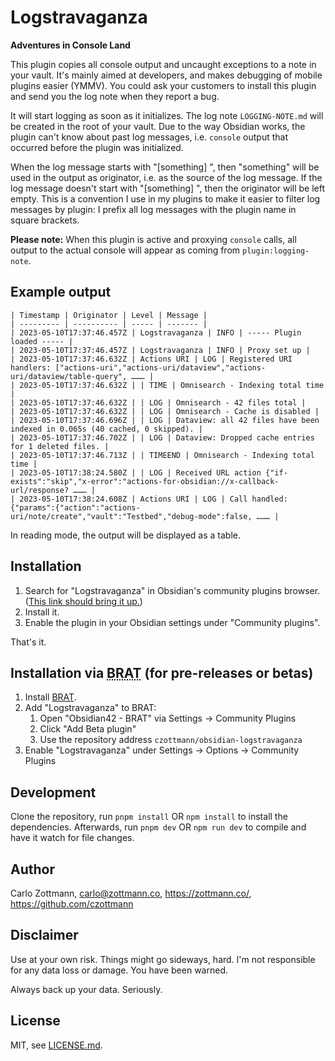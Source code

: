# Logstravaganza
**Adventures in Console Land**

This plugin copies all console output and uncaught exceptions to a note in your vault.  It's mainly aimed at developers, and makes debugging of mobile plugins easier (YMMV). You could ask your customers to install this plugin and send you the log note when they report a bug.

It will start logging as soon as it initializes.  The log note `LOGGING-NOTE.md` will be created in the root of your vault.  Due to the way Obsidian works, the plugin can't know about past log messages, i.e. `console` output that occurred before the plugin was initialized.

When the log message starts with "\[something\] ", then "something" will be used in the output as originator, i.e. as the source of the log message.  If the log message doesn't start with "\[something\] ", then the originator will be left empty. This is a convention I use in my plugins to make it easier to filter log messages by plugin: I prefix all log messages with the plugin name in square brackets.

**Please note:** When this plugin is active and proxying `console` calls, all output to the actual console will appear as coming from `plugin:logging-note`.


## Example output

```
| Timestamp | Originator | Level | Message |
| --------- | ---------- | ----- | ------- |
| 2023-05-10T17:37:46.457Z | Logstravaganza | INFO | ----- Plugin loaded ----- |
| 2023-05-10T17:37:46.457Z | Logstravaganza | INFO | Proxy set up |
| 2023-05-10T17:37:46.632Z | Actions URI | LOG | Registered URI handlers: ["actions-uri","actions-uri/dataview","actions-uri/dataview/table-query", ……… |
| 2023-05-10T17:37:46.632Z | | TIME | Omnisearch - Indexing total time |
| 2023-05-10T17:37:46.632Z | | LOG | Omnisearch - 42 files total |
| 2023-05-10T17:37:46.632Z | | LOG | Omnisearch - Cache is disabled |
| 2023-05-10T17:37:46.696Z | | LOG | Dataview: all 42 files have been indexed in 0.065s (40 cached, 0 skipped). |
| 2023-05-10T17:37:46.702Z | | LOG | Dataview: Dropped cache entries for 1 deleted files. |
| 2023-05-10T17:37:46.713Z | | TIMEEND | Omnisearch - Indexing total time |
| 2023-05-10T17:38:24.580Z | | LOG | Received URL action {"if-exists":"skip","x-error":"actions-for-obsidian://x-callback-url/response? ……… |
| 2023-05-10T17:38:24.608Z | Actions URI | LOG | Call handled: {"params":{"action":"actions-uri/note/create","vault":"Testbed","debug-mode":false, ……… |
```

In reading mode, the output will be displayed as a table.


## Installation

1. Search for "Logstravaganza" in Obsidian's community plugins browser. ([This link should bring it up.](https://obsidian.md/plugins?id=zottmann))
2. Install it.
3. Enable the plugin in your Obsidian settings under "Community plugins".

That's it.


## Installation via <abbr title="Beta Reviewers Auto-update Tester">BRAT</abbr> (for pre-releases or betas)

1. Install [BRAT](https://github.com/TfTHacker/obsidian42-brat).
2. Add "Logstravaganza" to BRAT:
    1. Open "Obsidian42 - BRAT" via Settings → Community Plugins
    2. Click "Add Beta plugin"
    3. Use the repository address `czottmann/obsidian-logstravaganza`
3. Enable "Logstravaganza" under Settings → Options → Community Plugins


## Development

Clone the repository, run `pnpm install` OR `npm install` to install the dependencies.  Afterwards, run `pnpm dev` OR `npm run dev` to compile and have it watch for file changes.


## Author

Carlo Zottmann, <carlo@zottmann.co>, https://zottmann.co/, https://github.com/czottmann


## Disclaimer

Use at your own risk.  Things might go sideways, hard.  I'm not responsible for any data loss or damage.  You have been warned.

Always back up your data.  Seriously.


## License

MIT, see [LICENSE.md](LICENSE.md).
